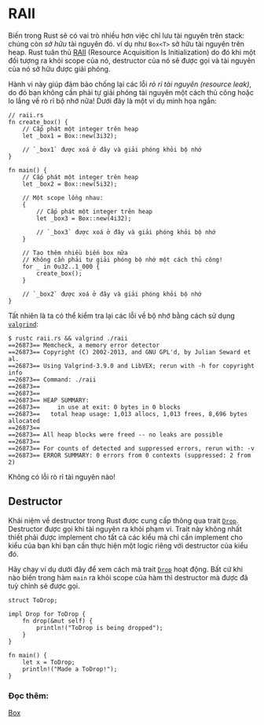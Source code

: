 # RAII

Biến trong Rust sẽ có vai trò nhiều hơn việc chỉ lưu tài nguyên trên stack: chúng còn _sở hữu_ tài nguyên đó.
ví dụ như `Box<T>` sở hữu tài nguyên trên heap. Rust tuân thủ [RAII][raii]
(Resource Acquisition Is Initialization) do đó khi một đối tượng ra khỏi scope của nó,
destructor của nó sẽ được gọi và tài nguyên của nó sở hữu được giải phóng.

Hành vi này giúp đảm bảo chống lại các lỗi _rò rỉ tài nguyên (resource leak)_, do đó bạn không cần phải tự giải phóng
tài nguyên một cách thủ công hoặc lo lắng về rò rỉ bộ nhớ nữa! Dưới đây là một ví dụ minh họa ngắn:

```rust,editable
// raii.rs
fn create_box() {
    // Cấp phát một integer trên heap
    let _box1 = Box::new(3i32);

    // `_box1` được xoá ở đây và giải phóng khỏi bộ nhớ
}

fn main() {
    // Cấp phát một integer trên heap
    let _box2 = Box::new(5i32);

    // Một scope lồng nhau:
    {
        // Cấp phát một integer trên heap
        let _box3 = Box::new(4i32);

        // `_box3` được xoá ở đây và giải phóng khỏi bộ nhớ
    }

    // Tạo thêm nhiều biến box nữa
    // Không cần phải tự giải phóng bộ nhớ một cách thủ công!
    for _ in 0u32..1_000 {
        create_box();
    }

    // `_box2` được xoá ở đây và giải phóng khỏi bộ nhớ
}
```

Tất nhiên là ta có thể kiểm tra lại các lỗi về bộ nhớ bằng cách sử dụng [`valgrind`][valgrind]:

```shell
$ rustc raii.rs && valgrind ./raii
==26873== Memcheck, a memory error detector
==26873== Copyright (C) 2002-2013, and GNU GPL'd, by Julian Seward et al.
==26873== Using Valgrind-3.9.0 and LibVEX; rerun with -h for copyright info
==26873== Command: ./raii
==26873==
==26873==
==26873== HEAP SUMMARY:
==26873==     in use at exit: 0 bytes in 0 blocks
==26873==   total heap usage: 1,013 allocs, 1,013 frees, 8,696 bytes allocated
==26873==
==26873== All heap blocks were freed -- no leaks are possible
==26873==
==26873== For counts of detected and suppressed errors, rerun with: -v
==26873== ERROR SUMMARY: 0 errors from 0 contexts (suppressed: 2 from 2)
```

Không có lỗi rò rỉ tài nguyên nào!

## Destructor

Khái niệm về destructor trong Rust được cung cấp thông qua trait [`Drop`].
Destructor được gọi khi tài nguyên ra khỏi phạm vi. Trait này không nhất thiết phải
được implement cho tất cả các kiểu mà chỉ cần implement cho kiểu của bạn khi bạn cần
thực hiện một logic riêng với destructor của kiểu đó.

Hãy chạy ví dụ dưới đây để xem cách mà trait [`Drop`] hoạt động. Bất cứ khi nào biến trong hàm
`main` ra khỏi scope của hàm thì destructor mà được đã tuỳ chỉnh sẽ được gọi.

```rust,editable
struct ToDrop;

impl Drop for ToDrop {
    fn drop(&mut self) {
        println!("ToDrop is being dropped");
    }
}

fn main() {
    let x = ToDrop;
    println!("Made a ToDrop!");
}
```

### Đọc thêm:

[Box][box]

[raii]: https://en.wikipedia.org/wiki/Resource_Acquisition_Is_Initialization
[box]: ../std/box.md
[valgrind]: http://valgrind.org/info/
[`drop`]: https://doc.rust-lang.org/std/ops/trait.Drop.html
